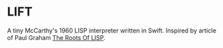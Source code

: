 LIFT
=
A tiny McCarthy's 1960 LISP interpreter written in Swift. Inspired by article of Paul Graham [The Roots Of LISP](http://www.paulgraham.com/rootsoflisp.html).